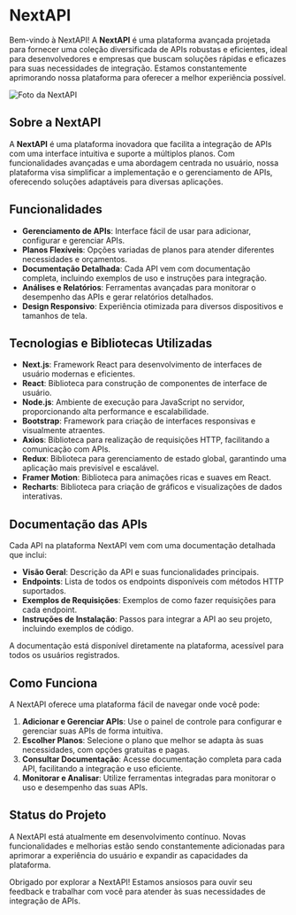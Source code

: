 # NextAPI

Bem-vindo à NextAPI! A **NextAPI** é uma plataforma avançada projetada para fornecer uma coleção diversificada de APIs robustas e eficientes, ideal para desenvolvedores e empresas que buscam soluções rápidas e eficazes para suas necessidades de integração. Estamos constantemente aprimorando nossa plataforma para oferecer a melhor experiência possível.

![Foto da NextAPI](https://github.com/user-attachments/assets/99481a85-985c-403f-8098-d5a787ea7796)
<br>

## Sobre a NextAPI

A **NextAPI** é uma plataforma inovadora que facilita a integração de APIs com uma interface intuitiva e suporte a múltiplos planos. Com funcionalidades avançadas e uma abordagem centrada no usuário, nossa plataforma visa simplificar a implementação e o gerenciamento de APIs, oferecendo soluções adaptáveis para diversas aplicações.


## Funcionalidades

- **Gerenciamento de APIs**: Interface fácil de usar para adicionar, configurar e gerenciar APIs.
- **Planos Flexíveis**: Opções variadas de planos para atender diferentes necessidades e orçamentos.
- **Documentação Detalhada**: Cada API vem com documentação completa, incluindo exemplos de uso e instruções para integração.
- **Análises e Relatórios**: Ferramentas avançadas para monitorar o desempenho das APIs e gerar relatórios detalhados.
- **Design Responsivo**: Experiência otimizada para diversos dispositivos e tamanhos de tela.

## Tecnologias e Bibliotecas Utilizadas

- **Next.js**: Framework React para desenvolvimento de interfaces de usuário modernas e eficientes.
- **React**: Biblioteca para construção de componentes de interface de usuário.
- **Node.js**: Ambiente de execução para JavaScript no servidor, proporcionando alta performance e escalabilidade.
- **Bootstrap**: Framework para criação de interfaces responsivas e visualmente atraentes.
- **Axios**: Biblioteca para realização de requisições HTTP, facilitando a comunicação com APIs.
- **Redux**: Biblioteca para gerenciamento de estado global, garantindo uma aplicação mais previsível e escalável.
- **Framer Motion**: Biblioteca para animações ricas e suaves em React.
- **Recharts**: Biblioteca para criação de gráficos e visualizações de dados interativas.

## Documentação das APIs

Cada API na plataforma NextAPI vem com uma documentação detalhada que inclui:

- **Visão Geral**: Descrição da API e suas funcionalidades principais.
- **Endpoints**: Lista de todos os endpoints disponíveis com métodos HTTP suportados.
- **Exemplos de Requisições**: Exemplos de como fazer requisições para cada endpoint.
- **Instruções de Instalação**: Passos para integrar a API ao seu projeto, incluindo exemplos de código.

A documentação está disponível diretamente na plataforma, acessível para todos os usuários registrados.

## Como Funciona

A NextAPI oferece uma plataforma fácil de navegar onde você pode:

1. **Adicionar e Gerenciar APIs**: Use o painel de controle para configurar e gerenciar suas APIs de forma intuitiva.
2. **Escolher Planos**: Selecione o plano que melhor se adapta às suas necessidades, com opções gratuitas e pagas.
3. **Consultar Documentação**: Acesse documentação completa para cada API, facilitando a integração e uso eficiente.
4. **Monitorar e Analisar**: Utilize ferramentas integradas para monitorar o uso e desempenho das suas APIs.

## Status do Projeto

A NextAPI está atualmente em desenvolvimento contínuo. Novas funcionalidades e melhorias estão sendo constantemente adicionadas para aprimorar a experiência do usuário e expandir as capacidades da plataforma.


Obrigado por explorar a NextAPI! Estamos ansiosos para ouvir seu feedback e trabalhar com você para atender às suas necessidades de integração de APIs.
